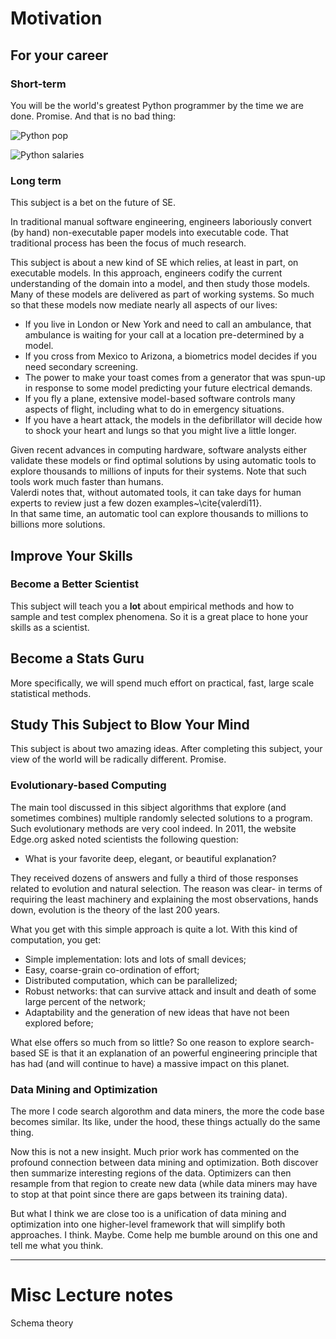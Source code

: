 # Motivation

## For your career

### Short-term

You will be the world's greatest Python programmer by the time we are done. Promise. And that is no bad thing:

![Python pop](http://edge.alluremedia.com.au/m/l/2014/02/codeeval2014.jpg)

![Python salaries](http://www.gobrightwing.com/wp-content/uploads/2015/03/programming-languages.jpg)

### Long term

This subject is a bet on the future of SE. 

In  traditional manual software engineering, engineers laboriously convert (by hand) non-executable paper models into executable code. 
That traditional process has been the focus of much research.  

This subject  is about a new kind of SE which relies, at least in part, on executable models. 
In this approach, engineers codify the current understanding of the domain into a model, 
and then study those models.
Many of these models are delivered as part of working systems.
So much so that these models now
  mediate nearly all aspects of our lives:

+ If you
  live in London or New York and need to call an
  ambulance, that ambulance is waiting for your call
  at a location pre-determined by a model. 
+ If you cross from Mexico to Arizona,
a biometrics model  decides if you need
secondary screening.
+  The power to make your toast comes from a
  generator that was spun-up in response
  to some model predicting your future electrical
  demands.
+ If you fly a plane, extensive
  model-based software controls many aspects of
  flight, including what to do in emergency
  situations.
+ If you have a heart attack, the
   models in the defibrillator will
  decide how to shock your heart and lungs so that
  you might live a little longer.

Given recent advances in computing hardware, software analysts either validate these models or 
find optimal solutions by using automatic tools to explore thousands to millions of inputs for their systems. 
Note that such tools work much faster  than humans.  
Valerdi notes that, without automated tools, it can take days for human experts to review just a few dozen examples~\cite{valerdi11}.  
In that same time, an automatic tool can explore thousands to millions to billions more solutions.  

## Improve Your Skills

### Become a Better Scientist

This subject will teach you a **lot** about empirical methods and how to sample and test complex phenomena. So it is a great place to hone your skills as a scientist.

## Become a Stats Guru

More specifically, we will spend much effort on practical, fast, large scale statistical methods. 

## Study This Subject to Blow Your Mind

This subject is about two amazing ideas.
After completing this subject, your view of the world will be radically different. Promise.



### Evolutionary-based Computing

The main tool discussed in this sibject  algorithms that explore (and sometimes combines) multiple randomly selected solutions to a program. Such evolutionary methods are very cool indeed. In 2011, the website Edge.org asked noted scientists the following question:

+ What is your favorite deep, elegant, or beautiful explanation?

They received dozens of answers and fully a third of those responses related to evolution and natural selection. The reason was clear- in terms of requiring the least machinery and explaining the most observations, hands down, evolution is the theory of the last 200 years.

What you get with this simple approach is quite a lot. With this kind of computation, you get:

+ Simple implementation: lots and lots of small devices;
+ Easy, coarse-grain co-ordination of effort;
+ Distributed computation, which can be parallelized;
+ Robust networks: that can survive attack and insult and death of some large percent of the network;
+ Adaptability and the generation of new ideas that have not been explored before;

What else offers so much from so little? So one reason to explore search-based SE is that it an explanation of an powerful engineering principle that has had (and will continue to have) a massive impact on this planet.

### Data Mining and Optimization

The more I code search algorothm and data miners, the more the code base becomes similar. Its like, under the hood, these things actually do the same thing. 

Now this is not a new insight. Much prior work has commented on the profound connection between data mining and optimization. Both discover then summarize interesting regions of the data. Optimizers can then resample from that region to create new data (while data miners may have to stop at that point since there are gaps between its training data).

But what I think we are close too is a unification of data mining and optimization into one higher-level framework that will simplify both approaches. I think. Maybe. Come help me bumble around on this one and tell me what you think.



_______

# Misc Lecture notes

Schema theory
